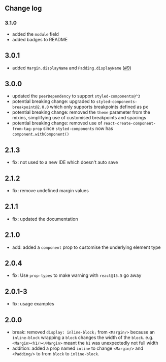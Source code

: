 ## Change log

### 3.1.0

* added the `module` field
* added badges to README

## 3.0.1

* added `Margin.displayName` and `Padding.displayName` ([#9](https://github.com/jameslnewell/styled-components-spacing/pull/9))

## 3.0.0

* updated the `peerDependency` to support `styled-components@^3`
* potential breaking change: upgraded to `styled-components-breakpoint@2.0.0` which only supports breakpoints defined as px
* potential breaking change: removed the `theme` parameter from the mixins, simplifying use of customised breakpoints and spacings
* potential breaking change: removed use of `react-create-component-from-tag-prop` since `styled-components` now has `component.withComponent()`

## 2.1.3

* fix: not used to a new IDE which doesn't auto save

## 2.1.2

* fix: remove undefined margin values

## 2.1.1

* fix: updated the documentation

## 2.1.0

* add: added a `component` prop to customise the underlying element type

## 2.0.4

* fix: Use `prop-types` to make warning with `react@15.5` go away

## 2.0.1-3

* fix: usage examples

## 2.0.0

* break: removed `display: inline-block;` from `<Margin/>` because an `inline-block` wrapping a `block` changes the width of the `block`. e.g. `<Margin><h1/></Margin>` meant the `h1` was unexpectedly not full width
* addition: added a prop named `inline` to change `<Margin/>` and `<Padding/>` to from `block` to `inline-block`.
